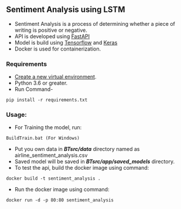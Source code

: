 ## Sentiment Analysis using LSTM
* Sentiment Analysis is a process of determining whether a piece of writing is positive or negative.
* API is developed using [FastAPI](https://fastapi.tiangolo.com/)
* Model is build using [Tensorflow](https://www.tensorflow.org/) and [Keras](https://keras.io/)
* Docker is used for containerization.

### Requirements
* [Create a new virtual environment](https://docs.python.org/3/library/venv.html).
* Python 3.6 or greater.
* Run Command-
```
pip install -r requirements.txt
```

### Usage:
* For Training the model, run:
```
BuildTrain.bat (For Windows)
``` 
* Put you own data in ***BTsrc/data*** directory named as airline_sentiment_analysis.csv
* Saved model will be saved in ***BTsrc/app/saved_models*** directory.
* To test the api, build the docker image using command:
```
docker build -t sentiment_analysis .
```
* Run the docker image using command:
```
docker run -d -p 80:80 sentiment_analysis
```